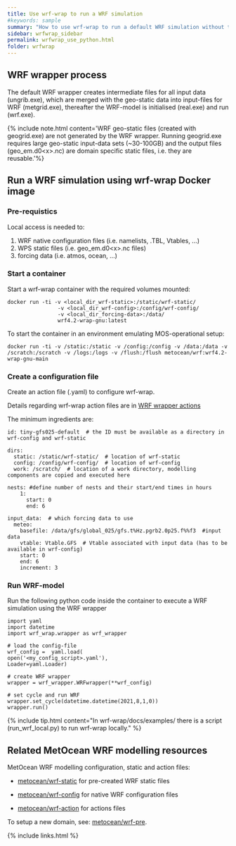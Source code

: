```yaml
---
title: Use wrf-wrap to run a WRF simulation
#keywords: sample
summary: "How to use wrf-wrap to run a default WRF simulation without the scheduler"
sidebar: wrfwrap_sidebar
permalink: wrfwrap_use_python.html
folder: wrfwrap
---
```


## WRF wrapper process 

The default WRF wrapper creates intermediate files for all input data (ungrib.exe), which are merged with the geo-static data into input-files for WRF (metgrid.exe), thereafter the WRF-model is initialised (real.exe) and run (wrf.exe). 

{% include note.html content='WRF geo-static files (created with geogrid.exe) are not generated by the WRF wrapper. Running geogrid.exe requires large geo-static input-data sets (~30-100GB) and the output files (geo_em.d0\<x\>.nc) are domain specific static files, i.e. they are reusable.'%}


## Run a WRF simulation using wrf-wrap Docker image


### Pre-requistics

Local access is needed to:
1. WRF native configuration files (i.e. namelists, .TBL, Vtables, ...)  
2. WPS static files (i.e. geo_em.d0\<x\>.nc files) 
3. forcing data (i.e. atmos, ocean, ...) 

### Start a container

Start a wrf-wrap container with the required volumes mounted:

	docker run -ti -v <local_dir_wrf-static>:/static/wrf-static/
					-v <local_dir_wrf-config>:/config/wrf-config/
					-v <local_dir_forcing-data>:/data/
					wrf4.2-wrap-gnu:latest

To start the container in an environment emulating MOS-operational setup: 

	docker run -ti -v /static:/static -v /config:/config -v /data:/data -v /scratch:/scratch -v /logs:/logs -v /flush:/flush metocean/wrf:wrf4.2-wrap-gnu-main



### Create a configuration file

Create an action file (.yaml) to configure wrf-wrap. 

Details regarding wrf-wrap action files are in [WRF wrapper actions](wrfwrap_actions.html)

The minimum ingredients are:

	id: tiny-gfs025-default  # the ID must be available as a directory in wrf-config and wrf-static

	dirs: 
	  static: /static/wrf-static/  # location of wrf-static 
	  config: /config/wrf-config/  # location of wrf-config
	  work: /scratch/  # location of a work directory, modelling components are copied and executed here

	nests: #define number of nests and their start/end times in hours
	    1:
	      start: 0
	      end: 6

	input_data:  # which forcing data to use
	  meteo:
	    basefile: /data/gfs/global_025/gfs.t%Hz.pgrb2.0p25.f%%f3  #input data
	    vtable: Vtable.GFS  # Vtable associated with input data (has to be available in wrf-config)
	    start: 0
	    end: 6
	    increment: 3

### Run WRF-model

Run the following python code inside the container to execute a WRF simulation using the WRF wrapper

	import yaml
	import datetime
	import wrf_wrap.wrapper as wrf_wrapper

	# load the config-file
	wrf_config =  yaml.load(
	open('<my_config_script>.yaml'), 
	Loader=yaml.Loader)
	
	# create WRF wrapper
	wrapper = wrf_wrapper.WRFwrapper(**wrf_config)

	# set cycle and run WRF
	wrapper.set_cycle(datetime.datetime(2021,8,1,0))
	wrapper.run()

{% include tip.html content="In wrf-wrap/docs/examples/ there is a script (run_wrf_local.py) to run wrf-wrap locally." %}

## Related MetOcean WRF modelling resources

MetOcean WRF modelling configuration, static and action files:

- [metocean/wrf-static](https://github.com/metocean/wrf-static) for pre-created WRF static files

- [metocean/wrf-config](https://github.com/metocean/wrf-config) for native WRF configuration files

- [metocean/wrf-action](https://github.com/metocean/wrf-action) for actions files

To setup a new domain, see: [metocean/wrf-pre](https://github.com/metocean/wrf-pre).

{% include links.html %}
